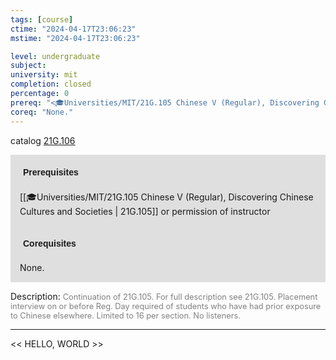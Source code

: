 ```yaml
---
tags: [course]
ctime: "2024-04-17T23:06:23"
mstime: "2024-04-17T23:06:23"

level: undergraduate
subject: 
university: mit
completion: closed
percentage: 0
prereq: "<🎓Universities/MIT/21G.105 Chinese V (Regular), Discovering Chinese Cultures and Societies> or permission of instructor"
coreq: "None."
---
```


catalog [21G.106](http://student.mit.edu/catalog/m21Gb.html#21G.106)

<span style="display: block; padding: 15px; background-color: rgb(100, 100, 100, 0.2);"><font id="m_prereq2151_0" style="display: block; font-family: Arial, sans-serif; font-weight: bold; padding: 5px">Prerequisites</font><br><span id="prereq2151_0">[[🎓Universities/MIT/21G.105 Chinese V (Regular), Discovering Chinese Cultures and Societies | 21G.105]] or permission of instructor</span></span>
<span style="display: block; padding: 15px; background-color: rgb(100, 100, 100, 0.2);"><font id="m_coreq2151_0" style="display: block; font-family: Arial, sans-serif; font-weight: bold; padding: 5px">Corequisites</font><br><span id="coreq2151_0">None.</span></span>

<font style="">Description:</font>
<font style="color: grey; font-size: 0.8rem;">Continuation of 21G.105. For full description see 21G.105. Placement interview on or before Reg. Day required of students who have had prior exposure to Chinese elsewhere. Limited to 16 per section. No listeners.</font>



---

<< HELLO, WORLD >>
